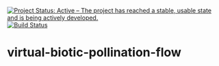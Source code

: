 [![Project Status: Active – The project has reached a stable, usable state and is being actively developed.](https://www.repostatus.org/badges/latest/active.svg)](https://www.repostatus.org/#active)
[![Build Status](https://travis-ci.com/kguidonimartins/virtual-biotic-pollination-flow.svg?token=yxuzigPBpgHFpwAypqgf&branch=master)](https://travis-ci.com/kguidonimartins/virtual-biotic-pollination-flow)

# virtual-biotic-pollination-flow
